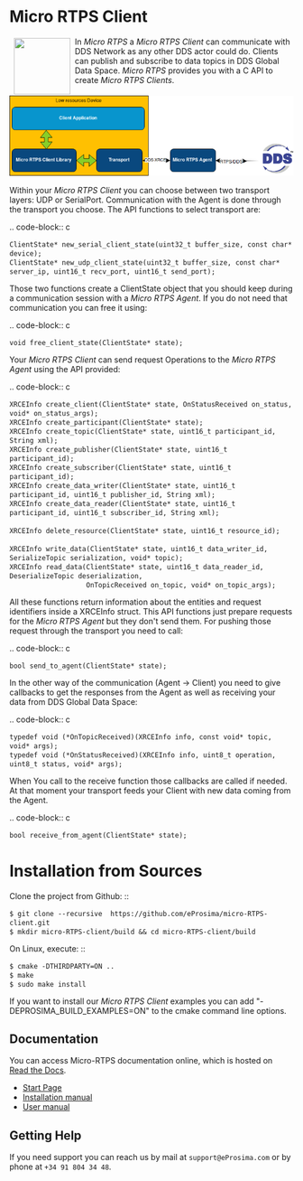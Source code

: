 # Micro RTPS Client

<a href="http://www.eprosima.com"><img src="https://encrypted-tbn3.gstatic.com/images?q=tbn:ANd9GcSd0PDlVz1U_7MgdTe0FRIWD0Jc9_YH-gGi0ZpLkr-qgCI6ZEoJZ5GBqQ" align="left" hspace="8" vspace="2" width="100" height="100" ></a>

In *Micro RTPS* a *Micro RTPS Client* can communicate with DDS Network as any other DDS actor could do. Clients can publish and subscribe to data topics in DDS Global Data Space. *Micro RTPS* provides you with a C API to create *Micro RTPS Clients*.

![Architecture](docs/architecture_client.png)

Within your *Micro RTPS Client* you can choose between two transport layers: UDP or SerialPort. Communication with the Agent is done through the transport you choose. The API functions to select transport are:

.. code-block:: c

    ClientState* new_serial_client_state(uint32_t buffer_size, const char* device);
    ClientState* new_udp_client_state(uint32_t buffer_size, const char* server_ip, uint16_t recv_port, uint16_t send_port);

Those two functions create a ClientState object that you should keep during a communication session with a *Micro RTPS Agent*. If you do not need that communication you can free it using:

.. code-block:: c

    void free_client_state(ClientState* state);


Your *Micro RTPS Client* can send request Operations to the *Micro RTPS Agent* using the API provided:

.. code-block:: c

    XRCEInfo create_client(ClientState* state, OnStatusReceived on_status, void* on_status_args);
    XRCEInfo create_participant(ClientState* state);
    XRCEInfo create_topic(ClientState* state, uint16_t participant_id, String xml);
    XRCEInfo create_publisher(ClientState* state, uint16_t participant_id);
    XRCEInfo create_subscriber(ClientState* state, uint16_t participant_id);
    XRCEInfo create_data_writer(ClientState* state, uint16_t participant_id, uint16_t publisher_id, String xml);
    XRCEInfo create_data_reader(ClientState* state, uint16_t participant_id, uint16_t subscriber_id, String xml);

    XRCEInfo delete_resource(ClientState* state, uint16_t resource_id);

    XRCEInfo write_data(ClientState* state, uint16_t data_writer_id, SerializeTopic serialization, void* topic);
    XRCEInfo read_data(ClientState* state, uint16_t data_reader_id, DeserializeTopic deserialization,
                       OnTopicReceived on_topic, void* on_topic_args);

All these functions return information about the entities and request identifiers inside a XRCEInfo struct.
This API functions just prepare requests for the *Micro RTPS Agent* but they don't send them. For pushing those request through the transport you need to call:

.. code-block:: c

    bool send_to_agent(ClientState* state);


In the other way of the communication (Agent -> Client) you need to give callbacks to get the responses from the Agent as well as receiving your data from DDS Global Data Space:

.. code-block:: c

    typedef void (*OnTopicReceived)(XRCEInfo info, const void* topic, void* args);
    typedef void (*OnStatusReceived)(XRCEInfo info, uint8_t operation, uint8_t status, void* args);

When You call to the receive function those callbacks are called if needed. At that moment your transport feeds your Client with new data coming from the Agent.

.. code-block:: c

    bool receive_from_agent(ClientState* state);

Installation from Sources
=========================

Clone the project from Github: ::

    $ git clone --recursive  https://github.com/eProsima/micro-RTPS-client.git
    $ mkdir micro-RTPS-client/build && cd micro-RTPS-client/build

On Linux, execute: ::

    $ cmake -DTHIRDPARTY=ON ..
    $ make
    $ sudo make install

If you want to install our *Micro RTPS Client* examples you can add "-DEPROSIMA_BUILD_EXAMPLES=ON" to the cmake command line options.

## Documentation

You can access Micro-RTPS documentation online, which is hosted on [Read the Docs](http://micro-rtps.readthedocs.io).

* [Start Page](http://micro-rtps.readthedocs.io)
* [Installation manual](http://micro-rtps.readthedocs.io/en/latest/dependencies.html)
* [User manual](http://micro-rtps.readthedocs.io/en/latest/introduction.html)

## Getting Help

If you need support you can reach us by mail at `support@eProsima.com` or by phone at `+34 91 804 34 48`.
